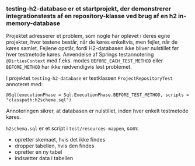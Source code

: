 ### testing-h2-database er et startprojekt, der demonstrerer integrationstests af en repository-klasse ved brug af en h2 in-memory-database

Projektet adresserer et problem, som nogle har oplevet i deres egne projekter, hvor testene består, når de køres enkeltvis, men fejler, når de køres samlet. 
Fejlene opstår, fordi H2-databasen ikke bliver nulstillet før hver testmetode køres. Anvendelse af Springs testannotering `@DirtiesContext` med f.eks. modes `BEFORE_EACH_TEST_METHOD` eller `BEFORE_METHOD` har ikke nødvendigvis løst problemet.

I projektet `testing-h2-database` er testklassen `ProjectRepositoryTest` annoteret med:

`@Sql(executionPhase = Sql.ExecutionPhase.BEFORE_TEST_METHOD, scripts = "classpath:h2schema.sql")`

Annoteringen sikrer, at databasen er nulstillet, inden hver enkelt testmetode køres.

`h2schema.sql` er et script i `test/resources-mappen`, som:
- opretter skemaet, hvis det ikke findes
- dropper tabellen, hvis den findes
- opretter en ny tabel
- indsætter data i tabellen
